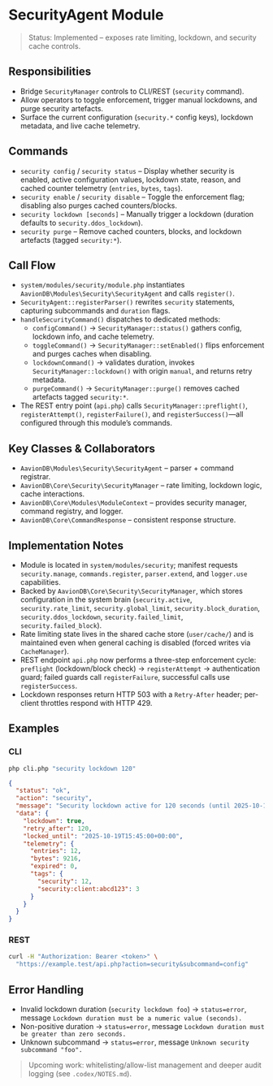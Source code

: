 # SecurityAgent Module

> Status: Implemented – exposes rate limiting, lockdown, and security cache controls.

## Responsibilities
- Bridge `SecurityManager` controls to CLI/REST (`security` command).
- Allow operators to toggle enforcement, trigger manual lockdowns, and purge security artefacts.
- Surface the current configuration (`security.*` config keys), lockdown metadata, and live cache telemetry.

## Commands
- `security config` / `security status` – Display whether security is enabled, active configuration values, lockdown state, reason, and cached counter telemetry (`entries`, `bytes`, `tags`).
- `security enable` / `security disable` – Toggle the enforcement flag; disabling also purges cached counters/blocks.
- `security lockdown [seconds]` – Manually trigger a lockdown (duration defaults to `security.ddos_lockdown`).
- `security purge` – Remove cached counters, blocks, and lockdown artefacts (tagged `security:*`).

## Call Flow
- `system/modules/security/module.php` instantiates `AavionDB\Modules\Security\SecurityAgent` and calls `register()`.  
- `SecurityAgent::registerParser()` rewrites `security` statements, capturing subcommands and `duration` flags.  
- `handleSecurityCommand()` dispatches to dedicated methods:  
  - `configCommand()` → `SecurityManager::status()` gathers config, lockdown info, and cache telemetry.  
  - `toggleCommand()` → `SecurityManager::setEnabled()` flips enforcement and purges caches when disabling.  
  - `lockdownCommand()` → validates duration, invokes `SecurityManager::lockdown()` with origin `manual`, and returns retry metadata.  
  - `purgeCommand()` → `SecurityManager::purge()` removes cached artefacts tagged `security:*`.  
- The REST entry point (`api.php`) calls `SecurityManager::preflight()`, `registerAttempt()`, `registerFailure()`, and `registerSuccess()`—all configured through this module’s commands.

## Key Classes & Collaborators
- `AavionDB\Modules\Security\SecurityAgent` – parser + command registrar.  
- `AavionDB\Core\Security\SecurityManager` – rate limiting, lockdown logic, cache interactions.  
- `AavionDB\Core\Modules\ModuleContext` – provides security manager, command registry, and logger.  
- `AavionDB\Core\CommandResponse` – consistent response structure.

## Implementation Notes
- Module is located in `system/modules/security`; manifest requests `security.manage`, `commands.register`, `parser.extend`, and `logger.use` capabilities.
- Backed by `AavionDB\Core\Security\SecurityManager`, which stores configuration in the system brain (`security.active`, `security.rate_limit`, `security.global_limit`, `security.block_duration`, `security.ddos_lockdown`, `security.failed_limit`, `security.failed_block`).
- Rate limiting state lives in the shared cache store (`user/cache/`) and is maintained even when general caching is disabled (forced writes via `CacheManager`).
- REST endpoint `api.php` now performs a three-step enforcement cycle: `preflight` (lockdown/block check) → `registerAttempt` → authentication guard; failed guards call `registerFailure`, successful calls use `registerSuccess`.
- Lockdown responses return HTTP 503 with a `Retry-After` header; per-client throttles respond with HTTP 429.

## Examples

### CLI
```bash
php cli.php "security lockdown 120"
```
```json
{
  "status": "ok",
  "action": "security",
  "message": "Security lockdown active for 120 seconds (until 2025-10-19T15:45:00+00:00).",
  "data": {
    "lockdown": true,
    "retry_after": 120,
    "locked_until": "2025-10-19T15:45:00+00:00",
    "telemetry": {
      "entries": 12,
      "bytes": 9216,
      "expired": 0,
      "tags": {
        "security": 12,
        "security:client:abcd123": 3
      }
    }
  }
}
```

### REST
```bash
curl -H "Authorization: Bearer <token>" \
  "https://example.test/api.php?action=security&subcommand=config"
```

## Error Handling
- Invalid lockdown duration (`security lockdown foo`) → `status=error`, message `Lockdown duration must be a numeric value (seconds).`
- Non-positive duration → `status=error`, message `Lockdown duration must be greater than zero seconds.`
- Unknown subcommand → `status=error`, message `Unknown security subcommand "foo".`

> Upcoming work: whitelisting/allow-list management and deeper audit logging (see `.codex/NOTES.md`).

